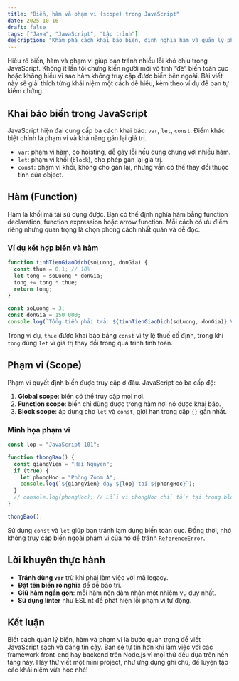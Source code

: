 ```yaml
---
title: "Biến, hàm và phạm vi (scope) trong JavaScript"
date: 2025-10-16
draft: false
tags: ["Java", "JavaScript", "Lập trình"]
description: "Khám phá cách khai báo biến, định nghĩa hàm và quản lý phạm vi trong JavaScript."
---
```


Hiểu rõ biến, hàm và phạm vi giúp bạn tránh nhiều lỗi khó chịu trong JavaScript. Không ít lần tôi chứng kiến người mới vô tình “đè” biến toàn cục hoặc không hiểu vì sao hàm không truy cập được biến bên ngoài. Bài viết này sẽ giải thích từng khái niệm một cách dễ hiểu, kèm theo ví dụ để bạn tự kiểm chứng.

## Khai báo biến trong JavaScript

JavaScript hiện đại cung cấp ba cách khai báo: `var`, `let`, `const`. Điểm khác biệt chính là phạm vi và khả năng gán lại giá trị.

- `var`: phạm vi hàm, có hoisting, dễ gây lỗi nếu dùng chung với nhiều hàm.  
- `let`: phạm vi khối (`block`), cho phép gán lại giá trị.  
- `const`: phạm vi khối, không cho gán lại, nhưng vẫn có thể thay đổi thuộc tính của object.

## Hàm (Function)

Hàm là khối mã tái sử dụng được. Bạn có thể định nghĩa hàm bằng function declaration, function expression hoặc arrow function. Mỗi cách có ưu điểm riêng nhưng quan trọng là chọn phong cách nhất quán và dễ đọc.

### Ví dụ kết hợp biến và hàm

```javascript
function tinhTienGiaoDich(soLuong, donGia) {
  const thue = 0.1; // 10%
  let tong = soLuong * donGia;
  tong += tong * thue;
  return tong;
}

const soLuong = 3;
const donGia = 150_000;
console.log(`Tổng tiền phải trả: ${tinhTienGiaoDich(soLuong, donGia)} VND`);
```

Trong ví dụ, `thue` được khai báo bằng `const` vì tỷ lệ thuế cố định, trong khi `tong` dùng `let` vì giá trị thay đổi trong quá trình tính toán.

## Phạm vi (Scope)

Phạm vi quyết định biến được truy cập ở đâu. JavaScript có ba cấp độ:

1. **Global scope**: biến có thể truy cập mọi nơi.  
2. **Function scope**: biến chỉ dùng được trong hàm nơi nó được khai báo.  
3. **Block scope**: áp dụng cho `let` và `const`, giới hạn trong cặp `{}` gần nhất.

### Minh họa phạm vi

```javascript
const lop = "JavaScript 101";

function thongBao() {
  const giangVien = "Hai Nguyen";
  if (true) {
    let phongHoc = "Phòng Zoom A";
    console.log(`${giangVien} dạy ${lop} tại ${phongHoc}`);
  }
  // console.log(phongHoc); // Lỗi vì phongHoc chỉ tồn tại trong block if
}

thongBao();
```

Sử dụng `const` và `let` giúp bạn tránh lạm dụng biến toàn cục. Đồng thời, nhớ không truy cập biến ngoài phạm vi của nó để tránh `ReferenceError`.

## Lời khuyên thực hành

- **Tránh dùng `var`** trừ khi phải làm việc với mã legacy.  
- **Đặt tên biến rõ nghĩa** để dễ bảo trì.  
- **Giữ hàm ngắn gọn**: mỗi hàm nên đảm nhận một nhiệm vụ duy nhất.  
- **Sử dụng linter** như ESLint để phát hiện lỗi phạm vi tự động.

## Kết luận

Biết cách quản lý biến, hàm và phạm vi là bước quan trọng để viết JavaScript sạch và đáng tin cậy. Bạn sẽ tự tin hơn khi làm việc với các framework front-end hay backend trên Node.js vì mọi thứ đều dựa trên nền tảng này. Hãy thử viết một mini project, như ứng dụng ghi chú, để luyện tập các khái niệm vừa học nhé!
